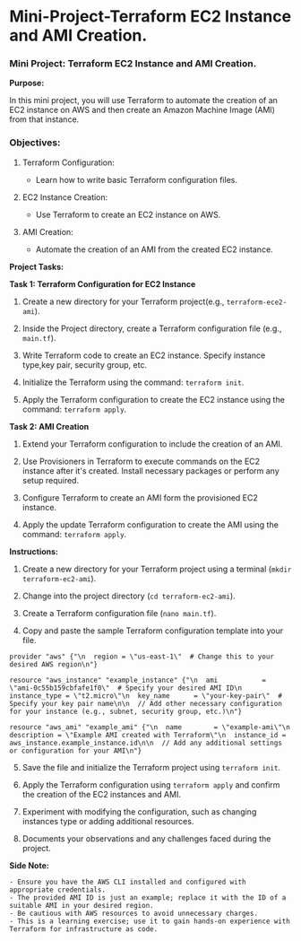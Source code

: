 # Mini-Project-Terraform EC2 Instance and AMI Creation.


### Mini Project: Terraform EC2 Instance and AMI Creation.

**Purpose:**


In this mini project, you will use Terraform to automate the creation of an EC2 instance on AWS and then create an Amazon Machine Image (AMI) from that instance.


### Objectives:

1. Terraform Configuration:

    - Learn how to write basic Terraform configuration files.


2. EC2 Instance Creation:

    - Use Terraform to create an EC2 instance on AWS.

3. AMI Creation:

    - Automate the creation of an AMI from the created EC2 instance.


**Project Tasks:**
 
 **Task 1: Terraform Configuration for EC2 Instance**

 1. Create a new directory for your Terraform project(e.g., `terraform-ece2-ami`).


 2. Inside the Project directory, create a Terraform configuration file (e.g., `main.tf`).

 3. Write Terraform code to create an EC2 instance. Specify instance type,key pair, security group, etc.


 4. Initialize the Terraform using the command: `terraform init`.

 
 5. Apply the Terraform configuration to create the EC2 instance using the command: `terraform apply`.


 **Task 2: AMI Creation**

 1. Extend your Terraform configuration to include the creation of an AMI.


 2. Use Provisioners in Terraform to execute commands on the EC2 instance after it's created. Install necessary packages or perform any setup required. 


 3. Configure Terraform to create an AMI form the provisioned EC2 instance.


 4. Apply the update Terraform configuration to create the AMI using the command: `terraform apply`. 


 **Instructions:**


 1. Create a new directory for your Terraform project using a terminal (`mkdir terraform-ec2-ami`).


 2. Change into the project directory (`cd terraform-ec2-ami`).


 3. Create a Terraform configuration file (`nano main.tf`).


 4. Copy and paste the sample Terraform configuration template into your file.



```
provider "aws" {"\n  region = \"us-east-1\"  # Change this to your desired AWS region\n"}

resource "aws_instance" "example_instance" {"\n  ami           = \"ami-0c55b159cbfafe1f0\"  # Specify your desired AMI ID\n  instance_type = \"t2.micro\"\n  key_name      = \"your-key-pair\"  # Specify your key pair name\n\n  // Add other necessary configuration for your instance (e.g., subnet, security group, etc.)\n"}

resource "aws_ami" "example_ami" {"\n  name        = \"example-ami\"\n  description = \"Example AMI created with Terraform\"\n  instance_id = aws_instance.example_instance.id\n\n  // Add any additional settings or configuration for your AMI\n"}

```



5.  Save the file and initialize the Terraform project using `terraform init`.


6.  Apply the Terraform configuration using `terraform apply` and confirm the creation of the EC2 instances and AMI. 


7.  Experiment with modifying the configuration, such as changing instances type or adding additional resources. 


8.  Documents your observations and any challenges faced during the project.



**Side Note:**


```
- Ensure you have the AWS CLI installed and configured with appropriate credentials.
- The provided AMI ID is just an example; replace it with the ID of a suitable AMI in your desired region.
- Be cautious with AWS resources to avoid unnecessary charges.
- This is a learning exercise; use it to gain hands-on experience with Terraform for infrastructure as code.
```
